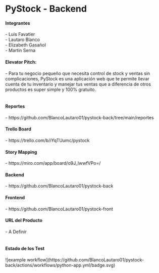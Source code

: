 <h1>PyStock - Backend</h1>

<h4>Integrantes</h4>
- Luis Favatier<br>
- Lautaro Blanco<br>
- Elizabeth Gasañol<br>
- Martin Serna<br>
  
<h4>Elevator Pitch:</h4>
- Para tu negocio pequeño que necesita control de stock y ventas sin complicaciones,
 PyStock es una aplicación web que te permite llevar cuenta de tu inventario y manejar tus ventas
 que a diferencia de otros productos es super simple y 100% gratuito.
<br>
<br>
<h4>Reportes</h4>
- https://github.com/BlancoLautaro01/pystock-back/tree/main/reportes
<br>

<h4>Trello Board</h4>
- https://trello.com/b/iYqTUumc/pystock
<br>

<h4>Story Mapping</h4>
- https://miro.com/app/board/o9J_lwwfVPo=/
<br>

<h4>Backend</h4>
- https://github.com/BlancoLautaro01/pystock-back
<br>

<h4>Frontend</h4>
- https://github.com/BlancoLautaro01/pystock-front
<br>

<h4>URL del Producto</h4>
- A Definir
<br>
<br>

<h4>Estado de los Test</h4>
![example workflow](https://github.com/BlancoLautaro01/pystock-back/actions/workflows/python-app.yml/badge.svg)


